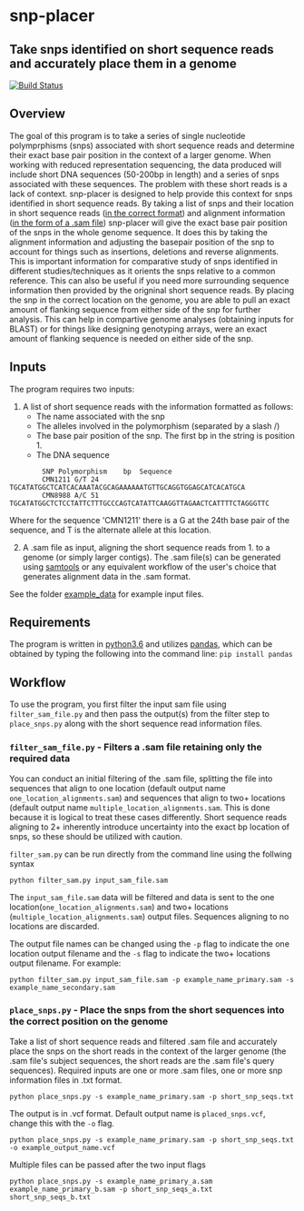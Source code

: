 # snp-placer
## Take snps identified on short sequence reads and accurately place them in a genome
[![Build Status](https://travis-ci.org/CNuge/snp-placer.svg?branch=master)](https://travis-ci.org/CNuge/snp-placer)

## Overview
The goal of this program is to take a series of single nucleotide polymprphisms (snps) associated with short sequence reads and determine their exact base pair position in the context of a larger genome. When working with reduced representation sequencing, the data produced will include short DNA sequences (50-200bp in length) and a series of snps associated with these sequences. The problem with these short reads is a lack of context. snp-placer is designed to help provide this context for snps identified in short sequence reads. By taking a list of snps and their location in short sequence reads ([in the correct format](https://github.com/CNuge/snp_genome_placement/tree/master/example_data/string_name_ex_snps.txt)) and alignment information ([in the form of a .sam file](https://github.com/samtools/samtools)) snp-placer will give the exact base pair position of the snps in the whole genome sequence. It does this by taking the alignment information and adjusting the basepair position of the snp to account for things such as insertions, deletions and reverse alignments. This is important information for comparative study of snps identified in different studies/techniques as it orients the snps relative to a common reference. This can also be useful if you need more surrounding sequence information then provided by the origninal short sequence reads. By placing the snp in the correct location on the genome, you are able to pull an exact amount of flanking sequence from either side of the snp for further analysis. This can help in compartive genome analyses (obtaining inputs for BLAST) or for things like designing genotyping arrays, were an exact amount of flanking sequence is needed on either side of the snp.

## Inputs
The program requires two inputs:

1. A list of short sequence reads with the information formatted as follows:
	* The name associated with the snp 
	* The alleles involved in the polymorphism (separated by a slash /) 
	* The base pair position of the snp. The first bp in the string is position 1.
	* The DNA sequence
```		
		SNP	Polymorphism	bp	Sequence
		CMN1211	G/T	24	TGCATATGGCTCATCACAAATACGCAGAAAAAATGTTGCAGGTGGAGCATCACATGCA
		CMN8988	A/C	51	TGCATATGGCTCTCCTATTCTTTGCCCAGTCATATTCAAGGTTAGAACTCATTTTCTAGGGTTC
```	
	
Where for the sequence 'CMN1211' there is a G at the 24th base pair of the sequence, and T is the alternate allele at this location.

2. A .sam file as input, aligning the short sequence reads from 1. to a genome (or simply larger contigs). The .sam file(s) can be generated using [samtools](https://github.com/samtools/samtools) or any equivalent workflow of the user's choice that generates alignment data in the .sam format.

See the folder [example_data](https://github.com/CNuge/snp_genome_placement/tree/master/example_data) for example input files.

## Requirements
The program is written in [python3.6](https://www.python.org/downloads/) and utilizes [pandas](https://pandas.pydata.org/), which can be obtained by typing the following into the command line: `pip install pandas`

## Workflow

To use the program, you first filter the input sam file using `filter_sam_file.py` and then pass the output(s) from the filter step to `place_snps.py` along with the short sequence read information files.

### `filter_sam_file.py` - Filters a .sam file retaining only the required data
You can conduct an initial filtering of the .sam file, splitting the file into sequences that align to one location (default output name `one_location_alignments.sam`) and sequences that align to two+ locations (default output name `multiple_location_alignments.sam`. This is done because it is logical to treat these cases differently. Short sequence reads aligning to 2+ inherently introduce uncertainty into the exact bp location of snps, so these should be utilized with caution. 

`filter_sam.py` can be run directly from the command line using the follwing syntax

```		
python filter_sam.py input_sam_file.sam
```

The `input_sam_file.sam` data will be filtered and data is sent to the one location(`one_location_alignments.sam`) and two+ locations (`multiple_location_alignments.sam`) output files. Sequences aligning to no locations are discarded.

The output file names can be changed using the `-p` flag to indicate the one location output filename and the `-s` flag to indicate the  two+ locations output filename. For example:
```
python filter_sam.py input_sam_file.sam -p example_name_primary.sam -s example_name_secondary.sam
```

### `place_snps.py` - Place the snps from the short sequences into the correct position on the genome

Take a list of short sequence reads and filtered .sam file and accurately place the snps on the short reads in the context of the larger genome (the .sam file's subject sequences, the short reads are the .sam file's query sequences). Required inputs are one or more .sam files, one or more snp information files in .txt format.
```
python place_snps.py -s example_name_primary.sam -p short_snp_seqs.txt
```
The output is in .vcf format. Default output name is `placed_snps.vcf`, change this with the `-o` flag.
```
python place_snps.py -s example_name_primary.sam -p short_snp_seqs.txt -o example_output_name.vcf
```
Multiple files can be passed after the two input flags
```
python place_snps.py -s example_name_primary_a.sam example_name_primary_b.sam -p short_snp_seqs_a.txt short_snp_seqs_b.txt 
```
